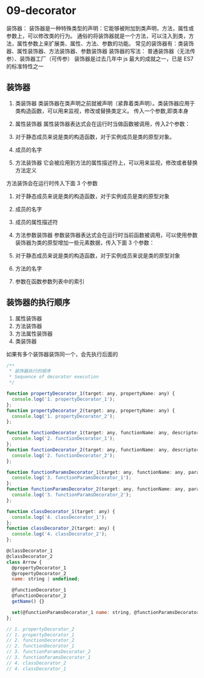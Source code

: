 # 09-decorator
装饰器：
装饰器是一种特殊类型的声明：它能够被附加到类声明，方法，属性或参数上，可以修改类的行为。
通俗的将装饰器就是一个方法，可以注入到类，方法，属性参数上来扩展类、属性、方法、参数的功能。
常见的装饰器有：类装饰器、属性装饰器、方法装饰器、参数装饰器
装饰器的写法： 普通装饰器（无法传参）、装饰器工厂（可传参）
装饰器是过去几年中 js 最大的成就之一，已是 ES7 的标准特性之一

## 装饰器
1. 类装饰器
类装饰器在类声明之前就被声明（紧靠着类声明）。类装饰器应用于类构造函数，可以用来监视，修改或替换类定义。
传入一个参数,即类本身

2. 属性装饰器
属性装饰器表达式会在运行时当做函数被调用，传入2个参数：
1. 对于静态成员来说是类的构造函数，对于实例成员是类的原型对象。
2. 成员的名字

3. 方法装饰器
它会被应用到方法的属性描述符上，可以用来监视，修改或者替换方法定义

方法装饰会在运行时传入下面 3 个参数
1. 对于静态成员来说是类的构造函数，对于实例成员是类的原型对象
2. 成员的名字
3. 成员的属性描述符

4. 方法参数装饰器
参数装饰器表达式会在运行时当前函数被调用，可以使用参数装饰器为类的原型增加一些元素数据，传入下面 3 个参数：
1. 对于静态成员来说是类的构造函数，对于实例成员来说是类的原型对象
2. 方法的名字
3. 参数在函数参数列表中的索引

## 装饰器的执行顺序
1. 属性装饰器
2. 方法装饰器
3. 方法属性装饰器
4. 类装饰器

如果有多个装饰器装饰同一个，会先执行后面的
```js
/**
 * 装饰器执行的顺序
 * Sequence of decorator execution
 */

function propertyDecorator_1(target: any, propertyName: any) {
  console.log('1. propertyDecorator_1');
};
function propertyDecorator_2(target: any, propertyName: any) {
  console.log('1. propertyDecorator_2');
};

function functionDecorator_1(target: any, functionName: any, descriptor: any) {
  console.log('2. functionDecorator_1');
};
function functionDecorator_2(target: any, functionName: any, descriptor: any) {
  console.log('2. functionDecorator_2');
};

function functionParamsDecorator_1(target: any, functionName: any, paramsIndex: number) {
  console.log('3. functionParamsDecorator_1');
};
function functionParamsDecorator_2(target: any, functionName: any, paramsIndex: number) {
  console.log('3. functionParamsDecorator_2');
};

function classDecorator_1(target: any) {
  console.log('4. classDecorator_1');
};
function classDecorator_2(target: any) {
  console.log('4. classDecorator_2');
};

@classDecorator_1
@classDecorator_2
class Arrow {
  @propertyDecorator_1
  @propertyDecorator_2
  name: string | undefined;

  @functionDecorator_1
  @functionDecorator_2
  getName() {}

  set(@functionParamsDecorator_1 name: string, @functionParamsDecorator_2 age: string) {}
};

// 1. propertyDecorator_2
// 1. propertyDecorator_1
// 2. functionDecorator_2
// 2. functionDecorator_1
// 3. functionParamsDecorator_2
// 3. functionParamsDecorator_1
// 4. classDecorator_2
// 4. classDecorator_1
```
